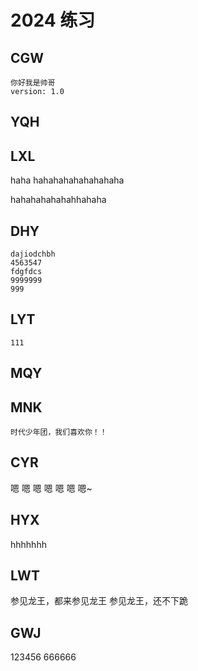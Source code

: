 # 2024 练习

## CGW
    你好我是帅哥
    version: 1.0
## YQH

## LXL

haha hahahahahahahahaha

hahahahahahahhahaha

## DHY
    dajiodchbh
    4563547
    fdgfdcs
    9999999
    999
## LYT

    111

## MQY

## MNK
    时代少年团，我们喜欢你！！
## CYR
嗯 嗯 嗯 嗯 嗯 嗯 嗯~
## HYX
   hhhhhhh

## LWT
参见龙王，都来参见龙王
参见龙王，还不下跪

## GWJ

123456
666666
